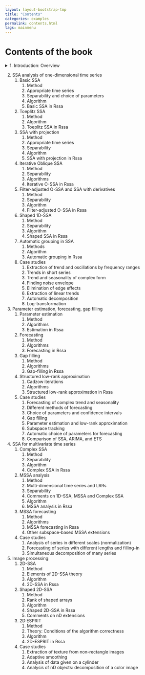 ```yaml
---
layout: layout-bootstrap-tmp
title: "Contents"
categories: examples
permalink: contents.html
tags: mainmenu
---
```



# Contents of the book

<details>
<summary>1.	Introduction: Overview</summary>

	1.	General Scheme of the SSA family and the main concepts
		1. SSA methods
		1. The main concepts
	1.	Different versions of SSA
		1. Decomposition of X into a sum of rank-one matrices
		1. Versions of SSA dealing with different forms of the object
	1.	Separability in SSA
	1.	Forecasting, interpolation, low-rank approximation and parameter estimation in SSA
	1.	The package
		1. SSA packages
		1. Tools for visual control and choice of parameters
		1. Short introduction to Rssa
		1. Implementation efficiency
	1. Comparison of SSA with other methods.
		1. Fourier transform, filtering, noise reduction 
		1. Parametric regression
		1. ARIMA and ETS
	1.	Bibliographical notes
		1. Short history 
		1. Some recent applications of SSA
		1. SSA for preprocessing / combination of methods
		1. Materials used in this book 
	1. Installation of Rssa and description of the data used in the book 
		1. Installation of Rssa and usage comments
		1. Data description
</details>

2.	SSA analysis of one-dimensional time series
	1. Basic SSA
		1. Method
		1. Appropriate time series
		1. Separability and choice of parameters
		1. Algorithm
		1. Basic SSA in Rssa
	1. Toeplitz SSA
		1. Method
		1. Algorithm
		1. Toeplitz SSA in Rssa
	1. SSA with projection
		1. Method
		1. Appropriate time series
		1. Separability
		1. Algorithm
		1. SSA with projection in Rssa
	1. Iterative Oblique SSA
		1. Method
		1. Separability
		1. Algorithms
		1. Iterative O-SSA in Rssa
	1. Filter-adjusted O-SSA and SSA with derivatives
		1. Method
		1. Separability
		1. Algorithm
		1. Filter-adjusted O-SSA in Rssa
	1. Shaped 1D-SSA
		1. Method
		1. Separability
		1. Algorithm
		1. Shaped SSA in Rssa
	1. Automatic grouping in SSA
		1. Methods
		1. Algorithm
		1. Automatic grouping in Rssa
	1. Case studies
		1. Extraction of trend and oscillations by frequency ranges
		1. Trends in short series
		1. Trend and seasonality of complex form
		1. Finding noise envelope
		1. Elimination of edge effects
		1. Extraction of linear trends
		1. Automatic decomposition
		1. Log-transformation
3.	Parameter estimation, forecasting, gap filling
	1. Parameter estimation
		1. Method
		1. Algorithms
		1. Estimation in Rssa
	1. Forecasting
		1. Method
		1. Algorithms
		1. Forecasting in Rssa
	1. Gap filling
		1. Method
		1. Algorithms
		1. Gap-filling in Rssa
	1. Structured low-rank approximation
		1. Cadzow iterations
		1. Algorithms
		1. Structured low-rank approximation in Rssa
	1. Case studies
		1. Forecasting of complex trend and seasonality
		1. Different methods of forecasting
		1. Choice of parameters and confidence intervals
		1. Gap filling
		1. Parameter estimation and low-rank approximation
		1. Subspace tracking
		1. Automatic choice of parameters for forecasting
		1. Comparison of SSA, ARIMA, and ETS
4. SSA for multivariate time series
	1. Complex SSA
		1. Method
		1. Separability
		1. Algorithm
		1. Complex SSA in Rssa
	1. MSSA analysis
		1. Method
		1. Multi-dimensional time series and LRRs
		1. Separability
		1. Comments on 1D-SSA, MSSA and Complex SSA
		1. Algorithm
		1. MSSA analysis in Rssa
	1. MSSA forecasting
		1. Method
		1. Algorithms
		1. MSSA forecasting in Rssa
		1. Other subspace-based MSSA extensions
	1. Case studies
		1. Analysis of series in different scales (normalization)
		1. Forecasting of series with different lengths and filling-in
		1. Simultaneous decomposition of many series
5. Image processing
	1. 2D-SSA
		1. Method
		1. Elements of 2D-SSA theory
		1. Algorithm
		1. 2D-SSA in Rssa
	1. Shaped 2D-SSA
		1. Method
		1. Rank of shaped arrays
		1. Algorithm
		1. Shaped 2D-SSA in Rssa
		1. Comments on nD extensions
	1. 2D ESPRIT
		1. Method
		1. Theory: Conditions of the algorithm correctness
		1. Algorithm
		1. 2D-ESPRIT in Rssa
	1. Case studies
		1. Extraction of texture from non-rectangle images
		1. Adaptive smoothing
		1. Analysis of data given on a cylinder
		1. Analysis of nD objects: decomposition of a color image

<!-- # Support

This work is supported by the NG13-083 grant of Dynasty Foundation.
 -->
